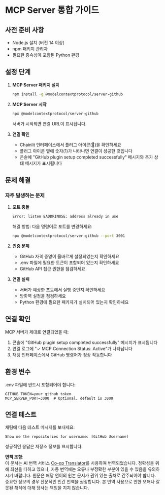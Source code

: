 <!--
CO_OP_TRANSLATOR_METADATA:
{
  "original_hash": "c4be907703b836d1a1c360db20da4de9",
  "translation_date": "2025-05-21T08:15:28+00:00",
  "source_file": "11-mcp/code_samples/github-mcp/MCP_SETUP.md",
  "language_code": "ko"
}
-->
# MCP Server 통합 가이드

## 사전 준비 사항
- Node.js 설치 (버전 14 이상)
- npm 패키지 관리자
- 필요한 종속성이 포함된 Python 환경

## 설정 단계

1. **MCP Server 패키지 설치**
   ```bash
   npm install -g @modelcontextprotocol/server-github
   ```

2. **MCP Server 시작**
   ```bash
   npx @modelcontextprotocol/server-github
   ```  
   서버가 시작되면 연결 URL이 표시됩니다.

3. **연결 확인**
   - Chainlit 인터페이스에서 플러그 아이콘(🔌)을 확인하세요
   - 플러그 아이콘 옆에 숫자(1)가 나타나면 연결이 성공한 것입니다
   - 콘솔에 "GitHub plugin setup completed successfully" 메시지와 추가 상태 메시지가 표시됩니다

## 문제 해결

### 자주 발생하는 문제

1. **포트 충돌**
   ```bash
   Error: listen EADDRINUSE: address already in use
   ```  
   해결 방법: 다음 명령어로 포트를 변경하세요:  
   ```bash
   npx @modelcontextprotocol/server-github --port 3001
   ```

2. **인증 문제**
   - GitHub 자격 증명이 올바르게 설정되었는지 확인하세요
   - .env 파일에 필요한 토큰이 포함되어 있는지 확인하세요
   - GitHub API 접근 권한을 점검하세요

3. **연결 실패**
   - 서버가 예상한 포트에서 실행 중인지 확인하세요
   - 방화벽 설정을 점검하세요
   - Python 환경에 필요한 패키지가 설치되어 있는지 확인하세요

## 연결 확인

MCP 서버가 제대로 연결되었을 때:  
1. 콘솔에 "GitHub plugin setup completed successfully" 메시지가 표시됩니다  
2. 연결 로그에 "✓ MCP Connection Status: Active"가 나타납니다  
3. 채팅 인터페이스에서 GitHub 명령어가 정상 작동합니다

## 환경 변수

.env 파일에 반드시 포함되어야 합니다:  
```
GITHUB_TOKEN=your_github_token
MCP_SERVER_PORT=3000  # Optional, default is 3000
```

## 연결 테스트

채팅에 다음 테스트 메시지를 보내세요:  
```
Show me the repositories for username: [GitHub Username]
```  
성공적인 응답은 저장소 정보를 표시합니다.

**면책 조항**:  
이 문서는 AI 번역 서비스 [Co-op Translator](https://github.com/Azure/co-op-translator)를 사용하여 번역되었습니다. 정확성을 위해 최선을 다하고 있으나, 자동 번역에는 오류나 부정확한 부분이 있을 수 있음을 유의하시기 바랍니다. 원문은 해당 언어의 원본 문서가 권위 있는 출처로 간주되어야 합니다. 중요한 정보의 경우 전문적인 인간 번역을 권장합니다. 본 번역 사용으로 인한 오해나 잘못된 해석에 대해 당사는 책임을 지지 않습니다.